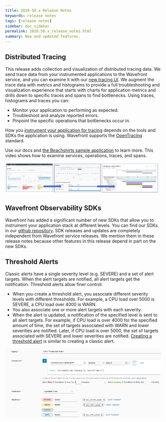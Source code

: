 ```yaml
---
title: 2018-50.x Release Notes
keywords: release notes
tags: [release notes]
sidebar: doc_sidebar
permalink: 2018.50.x_release_notes.html
summary: New and updated features.
---
```



## Distributed Tracing

This release adds collection and visualization of distributed tracing data. We send trace data from your instrumented applications to the Wavefront service, and you can examine it with our [new tracing UI](tracing_ui_overview.html). We augment the trace data with metrics and histograms to provide a full troubleshooting and visualization experience that starts with charts for application metrics and drills down to specific traces and spans to find bottlenecks. Using traces, histograms and traces you can:

* Monitor your application to performing as expected.
* Troubleshoot and analyze reported errors.
* Pinpoint the specific operations that bottlenecks occur in.

How you [instrument your application for tracing](tracing_instrumenting_frameworks.html) depends on the tools and SDKs the application is using. Wavefront supports the [OpenTracing](https://opentracing.io/) standard.

Use our docs and [the Beachshirts sample application](https://github.com/wavefrontHQ/hackathon/tree/master/distributed-tracing) to learn more. This video shows how to examine services, operations, traces, and spans.

![tracing flow](images/tracing_flow.png)

## Wavefront Observability SDKs

Wavefront has added a significant number of new SDKs that allow you to instrument your application stack at different levels. You can find our SDKs in our [github repository](https://github.com/wavefrontHQ). SDK releases and updates are completely independent from Wavefront service releases. We mention them in these release notes because other features in this release depend in part on the new SDKs.

## Threshold Alerts

Classic alerts have a single severity level (e.g. SEVERE) and a set of alert targets. When the alert targets are notified, all alert targets get the notification. Threshold alerts allow finer control:
* When you create a threshold alert, you associate different severity levels with different thresholds. For example, a CPU load over 5000 is SEVERE, a CPU load over 4000 is WARN.
* You also associate one or more alert targets with each severity.
* When the alert is updated, a notification of the specified level is sent to all alert targets. For example, if CPU load is over 4000 for the specified amount of time, the set of targets associated with WARN and lower severities are notified. Later, if CPU load is over 5000, the set of targets associated with SEVERE and lower severities are notified.
[Creating a threshold alert](http://docs-sandbox-a.wavefront.com/alerts.html#creating-a-threshold-alert) is similar to creating a classic alert.

![multi threshold](images/alert_multi_threshold.png)
